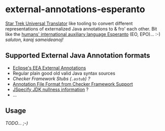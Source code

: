 # external-annotations-esperanto

[Star Trek Universal Translator](https://github.com/louh/universal-translator-faq) like tooling to convert different representations of externalized Java annotations to &amp; fro' each other.  Bit like the [humans' international auxiliary language Esperanto](https://en.wikipedia.org/wiki/Esperanto) (EO, EPO)... :-) _saluton, karaj sameideanoj!_

## Supported External Java Annotation formats

* [Eclipse's EEA External Annotations](http://help.eclipse.org/latest/index.jsp?topic=%2Forg.eclipse.jdt.doc.user%2Ftasks%2Ftask-using_external_null_annotations.htm)
* Regular plain good old valid Java syntax sources
* _Checker Framework Stubs (`.astub`) ?_
* [Annotation File Format from Checker Framework Support](https://checkerframework.org/annotation-file-utilities/annotation-file-format.html)
* [JSpecify JDK nullness information](https://github.com/enola-dev/enola/issues/845#issuecomment-2299888800) ?
* ...

## Usage

_TODO... ;-)_
